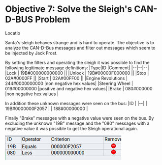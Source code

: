 # Objective 7: Solve the Sleigh's CAN-D-BUS Problem
Locatio

Santa's sleigh behaves strange and is hard to operate.
The objective is to analyze the CAN-D-Bus messages and filter out messages which seem to be injected by Jack Frost.

By setting the filters and operating the sleigh it was possible to find the following legitimate message definitions:
|Type|ID  |Comment|
|--|--|--|
|Lock  | 19B#000000000000 ||
|Unlock  | 19B#00000F000000 ||
|Stop  | 02A#0000FF ||
|Start  | 02A#00FF00 ||
|Engine Revolutions  | 244#0000000000 |non negative hex values|
|Steering Wheel  | 019#00000000 |positive and negative hex values|
|Brake  | 080#000000 |non negative hex values |

In addition these unknown messages were seen on the bus:
|ID  |
|--|
| 19B#0000000F2057 |
| 188#00000000 |

Finally "Brake" messages with a negative value were seen on the bus.
By excluding the unknown "19B" message and the "080" messages with a negative value it was possible to get the Sleigh operational again.

![CAN Bus filter](https://github.com/joergschwarzwaelder/hhc2020/blob/master/Objective-7/can-bus-filter.png)
<!--stackedit_data:
eyJoaXN0b3J5IjpbLTQzODQ4NTEyMiwtODE3ODAyNDcsNTY4Nj
AyMDU3XX0=
-->